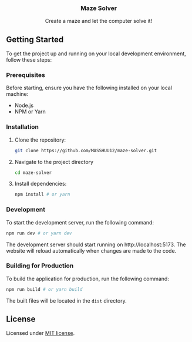 <div align="center">
	<h3>Maze Solver</h1>
	<p>Create a maze and let the computer solve it!</p>
</div>

## Getting Started

To get the project up and running on your local development environment, follow these steps:

### Prerequisites

Before starting, ensure you have the following installed on your local machine:

- Node.js
- NPM or Yarn

### Installation

1. Clone the repository:
   ```bash
   git clone https://github.com/MASSHUU12/maze-solver.git
   ```
2. Navigate to the project directory
   ```bash
   cd maze-solver
   ```
3. Install dependencies:

   ```bash
   npm install # or yarn
   ```

### Development

To start the development server, run the following command:

```bash
npm run dev # or yarn dev
```

The development server should start running on http://localhost:5173.
The website will reload automatically when changes are made to the code.

### Building for Production

To build the application for production, run the following command:

```bash
npm run build # or yarn build
```

The built files will be located in the `dist` directory.

## License

Licensed under [MIT license](./LICENSE).
